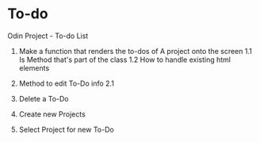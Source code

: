 # To-do

Odin Project - To-do List

1. Make a function that renders the to-dos of A project onto the screen
   1.1 Is Method that's part of the class
   1.2 How to handle existing html elements

2. Method to edit To-Do info
   2.1

3. Delete a To-Do

4. Create new Projects

5. Select Project for new To-Do

